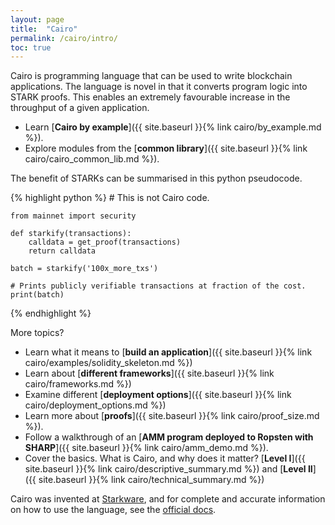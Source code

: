 ```yaml
---
layout: page
title:  "Cairo"
permalink: /cairo/intro/
toc: true
---
```


Cairo is programming language that can be used to write blockchain applications.
The language is novel in that it converts program logic into STARK proofs. This
enables an extremely favourable increase in the throughput of a given application.

- Learn [**Cairo by example**]({{ site.baseurl }}{% link cairo/by_example.md %}).
- Explore modules from the
[**common library**]({{ site.baseurl }}{% link cairo/cairo_common_lib.md %}).

The benefit of STARKs can be summarised in this python pseudocode.

{% highlight python %}
    # This is not Cairo code.

    from mainnet import security

    def starkify(transactions):
        calldata = get_proof(transactions)
        return calldata

    batch = starkify('100x_more_txs')

    # Prints publicly verifiable transactions at fraction of the cost.
    print(batch)
{% endhighlight %}

More topics?

- Learn what it means to [**build an application**]({{ site.baseurl }}{% link cairo/examples/solidity_skeleton.md %})
- Learn about [**different frameworks**]({{ site.baseurl }}{% link cairo/frameworks.md %})
- Examine different [**deployment options**]({{ site.baseurl }}{% link cairo/deployment_options.md %})
- Learn more about [**proofs**]({{ site.baseurl }}{% link cairo/proof_size.md %}).
- Follow a walkthrough of an [**AMM program deployed to Ropsten with SHARP**]({{ site.baseurl }}{% link cairo/amm_demo.md %}).
- Cover the basics. What is Cairo, and why does it matter? [**Level I**]({{ site.baseurl }}{% link cairo/descriptive_summary.md %}) and [**Level II**]({{ site.baseurl }}{% link cairo/technical_summary.md %})

Cairo was invented at [Starkware](https://www.cairo-lang.org/), and for complete and
accurate information on how to use the language, see
the [official docs](https://www.cairo-lang.org/docs/).
